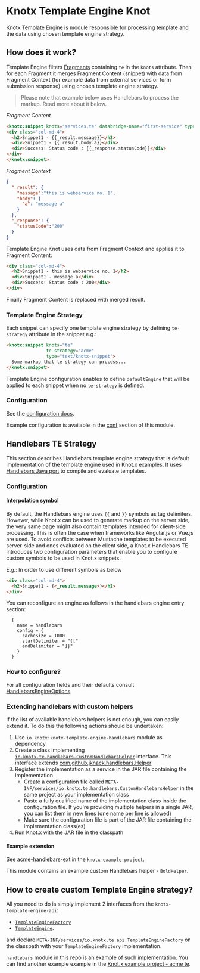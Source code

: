 # Knotx Template Engine Knot
Knotx Template Engine is module responsible for processing template and the data using chosen
template engine strategy.

## How does it work?
Template Engine filters [Fragments](https://github.com/Cognifide/knotx/wiki/Splitter) containing 
`te` in the `knots` attribute. Then for each Fragment it merges Fragment Content (snippet) 
with data from Fragment Context (for example data from external services or form submission response)
using chosen template engine strategy.

> Please note that example below uses Handlebars to process the markup. Read more about it below.

*Fragment Content*
```html
<knotx:snippet knots="services,te" databridge-name="first-service" type="text/knotx-snippet">
<div class="col-md-4">
  <h2>Snippet1 - {{_result.message}}</h2>
  <div>Snippet1 - {{_result.body.a}}</div>
  <div>Success! Status code : {{_response.statusCode}}</div>
</div>
</knotx:snippet>
```

*Fragment Context*
```json
{
  "_result": {
    "message":"this is webservice no. 1",
    "body": {
      "a": "message a"
    }
  },
  "_response": {
    "statusCode":"200"
  }
}
```

Template Engine Knot uses data from Fragment Context and applies it to Fragment Content:
```html
<div class="col-md-4">
  <h2>Snippet1 - this is webservice no. 1</h2>
  <div>Snippet1 - message a</div>
  <div>Success! Status code : 200</div>
</div>
```
Finally Fragment Content is replaced with merged result.

### Template Engine Strategy

Each snippet can specify one template engine strategy by defining `te-strategy` attribute in the
snippet e.g.:

```html
<knotx:snippet knots="te"
               te-strategy="acme"
               type="text/knotx-snippet">
  Some markup that te strategy can process...
</knotx:snippet>
```

Template Engine configuration enables to define `defaultEngine` that will be applied to each snippet
when no `te-strategy` is defined.

### Configuration
See the [configuration docs](https://github.com/Knotx/knotx-template-engine/blob/master/core/documentation/.dataobjects/core-dataobjects.adoc).

Example configuration is available in the [conf](https://github.com/Knotx/knotx-template-engine/blob/master/conf/includes/templateEngine.conf)
section of this module.

## Handlebars TE Strategy
This section describes Handlebars template engine strategy that is default implementation of the
template engine used in Knot.x examples. It uses 
[Handlebars Java port](https://github.com/jknack/handlebars.java) to compile and evaluate templates.

### Configuration
#### Interpolation symbol
By default, the Handlebars engine uses `{{` and `}}` symbols as tag delimiters.
However, while Knot.x can be used to generate markup on the server side, the very same page might 
also contain templates intended for client-side processing. 
This is often the case when frameworks like Angular.js or Vue.js are used.
To avoid conflicts between Mustache templates to be executed server-side and ones evaluated 
on the client side, a Knot.x Handlebars TE introduces two configuration parameters that enable 
you to configure custom symbols to be used in Knot.x snippets.

E.g.:
In order to use different symbols as below
```html
<div class="col-md-4">
  <h2>Snippet1 - {<_result.message>}</h2>
</div>
```
You can reconfigure an engine as follows in the handlebars engine entry section:
```hocon
  {
    name = handlebars
    config = {
      cacheSize = 1000
      startDelimiter = "{["
      endDelimiter = "]}"
    }
  }
```

### How to configure?
For all configuration fields and their defaults consult [HandlebarsEngineOptions](https://github.com/Knotx/knotx-template-engine/blob/master/handlebars/documentation/.dataobjects/core-dataobjects.adoc)

### Extending handlebars with custom helpers

If the list of available handlebars helpers is not enough, you can easily extend it. To do this the 
following actions should be undertaken:

1. Use `io.knotx:knotx-template-engine-handlebars` module as dependency
2. Create a class implementing [`io.knotx.te.handlebars.CustomHandlebarsHelper`](https://github.com/Knotx/knotx-template-engine/blob/master/handlebars/src/main/java/io/knotx/te/handlebars/CustomHandlebarsHelper.java) interface. 
This interface extends [com.github.jknack.handlebars.Helper](https://jknack.github.io/handlebars.java/helpers.html)
3. Register the implementation as a service in the JAR file containing the implementation
    * Create a configuration file called `META-INF/services/io.knotx.te.handlebars.CustomHandlebarsHelper` 
    in the same project as your implementation class
    * Paste a fully qualified name of the implementation class inside the configuration file. If you're 
    providing multiple helpers in a single JAR, you can list them in new lines (one name per line is allowed) 
    * Make sure the configuration file is part of the JAR file containing the implementation class(es)
3. Run Knot.x with the JAR file in the classpath

#### Example extension

See [acme-handlebars-ext](https://github.com/Knotx/knotx-example-project/tree/master/acme-handlebars-ext)
in the [`knotx-example-project`](https://github.com/Knotx/knotx-example-project).

This module contains an example custom Handlebars helper - `BoldHelper`.

## How to create custom Template Engine strategy?
All you need to do is simply implement 2 interfaces from the `knotx-template-engine-api`: 
- [`TemplateEngineFactory`](https://github.com/Knotx/knotx-template-engine/blob/master/api/src/main/java/io/knotx/te/api/TemplateEngineFactory.java)
- [`TemplateEngine`](https://github.com/Knotx/knotx-template-engine/blob/master/api/src/main/java/io/knotx/te/api/TemplateEngine.java).

and declare `META-INF/services/io.knotx.te.api.TemplateEngineFactory` on the classpath with your 
`TemplateEngineFactory` implementation.

`handlebars` module in this repo is an example of such implementation.
You can find another example example in the 
[Knot.x example project - acme te](https://github.com/Knotx/knotx-example-project/tree/master/acme-template-engine).

